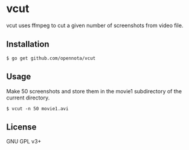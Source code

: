 vcut
====

vcut uses ffmpeg to cut a given number of screenshots from video file.

## Installation

    $ go get github.com/opennota/vcut

## Usage

Make 50 screenshots and store them in the movie1 subdirectory of the current directory.

    $ vcut -n 50 movie1.avi

## License

GNU GPL v3+

